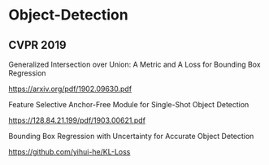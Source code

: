 # Object-Detection
## CVPR 2019
Generalized Intersection over Union: A Metric and A Loss for Bounding Box Regression 

https://arxiv.org/pdf/1902.09630.pdf  

Feature Selective Anchor-Free Module for Single-Shot Object Detection  

https://128.84.21.199/pdf/1903.00621.pdf  

Bounding Box Regression with Uncertainty for Accurate Object Detection  

https://github.com/yihui-he/KL-Loss
